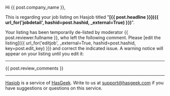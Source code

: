 Hi {{ post.company_name }},

This is regarding your job listing on Hasjob titled "**[{{ post.headline }}]({{ url_for('jobdetail', hashid=post.hashid, _external=True) }})**".

Your listing has been temporarily de-listed by moderator {{ post.reviewer.fullname }}, who left the following comment. Please [edit the listing]({{ url_for('editjob', _external=True, hashid=post.hashid, key=post.edit_key) }}) and correct the indicated issue. A warning notice will appear on your listing until you edit it:

-----

{{ post.review_comments }}

-----

[Hasjob][jb] is a service of [HasGeek][hg]. Write to us at support@hasgeek.com if you have suggestions or questions on this service.

[jb]: https://hasjob.co/
[hg]: https://hasgeek.com/
